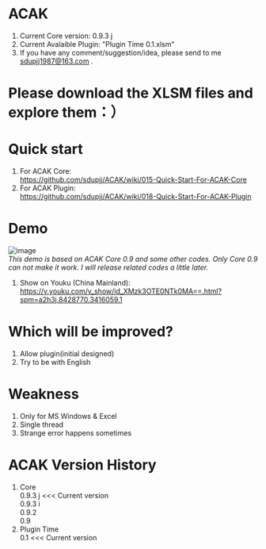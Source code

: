 ﻿# ACAK
1. Current Core version: 0.9.3 j  
2. Current Avalaible Plugin: "Plugin Time 0.1.xlsm"
3. If you have any comment/suggestion/idea, please send to me sdupjj1987@163.com . 

# Please download the XLSM files and explore them：）

# Quick start
1. For ACAK Core:  
https://github.com/sdupjj/ACAK/wiki/015-Quick-Start-For-ACAK-Core
2. For ACAK Plugin:  
https://github.com/sdupjj/ACAK/wiki/018-Quick-Start-For-ACAK-Plugin

# Demo
 ![image](https://github.com/sdupjj/ACAK/blob/master/screenshots/20181224%20DEMO%2001.jpg)  
*This demo is based on ACAK Core 0.9 and some other codes. Only Core 0.9 can not make it work. I will release related codes a little later.*   
1. Show on Youku (China Mainland):  
https://v.youku.com/v_show/id_XMzk3OTE0NTk0MA==.html?spm=a2h3j.8428770.3416059.1  

# Which will be improved?
1. Allow plugin(initial designed)
2. Try to be with English  

# Weakness
1. Only for MS Windows & Excel
2. Single thread  
3. Strange error happens sometimes  

# ACAK Version History  
1. Core  
0.9.3 j  <<< Current version  
0.9.3 i    
0.9.2  
0.9  
2. Plugin Time  
0.1  <<< Current version  